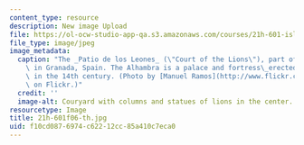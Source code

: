 ```yaml
---
content_type: resource
description: New image Upload
file: https://ol-ocw-studio-app-qa.s3.amazonaws.com/courses/21h-601-islam-the-middle-east-and-the-west-fall-2006/f10cd0876974c62212cc85a410c7eca0_21h-601f06-th.jpg
file_type: image/jpeg
image_metadata:
  caption: "The _Patio de los Leones_ (\"Court of the Lions\"), part of the Alhambra\
    \ in Granada, Spain. The Alhambra is a palace and fortress\_erected by the Moors\
    \ in the 14th century. (Photo by [Manuel Ramos](http://www.flickr.com/photos/_mm_/)\
    \ on Flickr.)"
  credit: ''
  image-alt: Couryard with columns and statues of lions in the center.
resourcetype: Image
title: 21h-601f06-th.jpg
uid: f10cd087-6974-c622-12cc-85a410c7eca0
---
```

